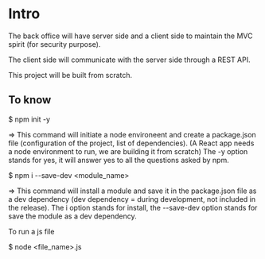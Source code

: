 # Intro

The back office will have server side and a client side to maintain the MVC spirit (for security purpose).

The client side will communicate with the server side through a REST API.

This project will be built from scratch.

## To know

$ npm init -y

=> This command will initiate a node environeent and create a package.json file (configuration of the project, list of dependencies).
(A React app needs a node environment to run, we are building it from scratch)
The -y option stands for yes, it will answer yes to all the questions asked by npm.

$ npm i --save-dev <module_name>

=> This command will install a module and save it in the package.json file as a dev dependency (dev dependency = during development, not included in the release).
The i option stands for install, the --save-dev option stands for save the module as a dev dependency.

To run a js file

$ node <file_name>.js
